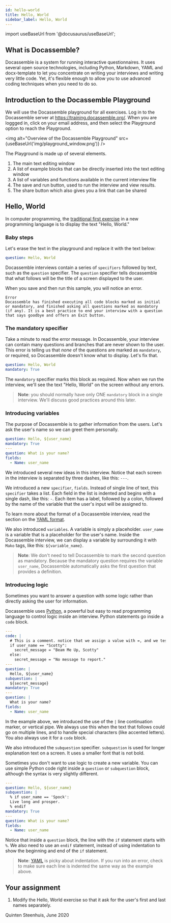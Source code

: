 ```yaml
---
id: hello-world
title: Hello, World
sidebar_label: Hello, World
---
```

import useBaseUrl from '@docusaurus/useBaseUrl';

## What is Docassemble?

Docassemble is a system for running interactive questionnaires. It uses several
open source technologies, including Python, Markdown, YAML and docx-template to
let you concentrate on writing your interviews and writing very little code.
Yet, it's flexible enough to allow you to use advanced coding techniques when
you need to do so.

## Introduction to the Docassemble Playground

We will use the Docassemble playground for all exercises. Log in to the
Docassemble server at https://training.docassemble.org/. When you are loggged
in, click on your email address, and then select the Playground option to reach the
Playground.

<img alt="Overview of the Docassemble Playground" src={useBaseUrl('img/playground_window.png')} />

The Playground is made up of several elements.

1. The main text editing window
1. A list of example blocks that can be directly inserted into the text editing window
1. A list of variables and functions available in the current interview file
1. The save and run button, used to run the interview and view results.
1. The share button which also gives you a link that can be shared 

## Hello, World

In computer programming, the [traditional first
exercise](https://en.wikipedia.org/wiki/%22Hello,_World!%22_program) in a new
programming language is to display the text "Hello, World."

### Baby steps

Let's erase the text in the playground and replace it with the text below:

```yaml
question: Hello, World
```

Docassemble interviews contain a series of `specifiers` followed by text, such
as the `question` specifier. The `question` specifier tells docassemble that
what follows will be the title of a screen displayed to the user.

When you save and then run this sample, you will notice an error.

```
Error
Docassemble has finished executing all code blocks marked as initial or mandatory, and finished asking all questions marked as mandatory (if any). It is a best practice to end your interview with a question that says goodbye and offers an Exit button.
```

### The mandatory specifier
Take a minute to read the error message. In Docassemble, your interview can
contain many questions and branches that are never shown to the user. This error
is telling us that _none_ of the questions are marked as `mandatory`, or
required, so Docassemble doesn't know what to display. Let's fix that.

```yaml
question: Hello, World
mandatory: True
```

The `mandatory` specifier marks this block as required. Now when we run the
interview, we'll see the text "Hello, World" on the screen without any errors.

> **Note**: you should normally have only ONE `mandatory` block in a single
> interview. We'll discuss good practices around this later.

### Introducing variables

The purpose of Docassemble is to gather information from the users. Let's ask
the user's name so we can greet them personally.

```yaml
question: Hello, ${user_name}
mandatory: True
---
question: What is your name?
fields:
  - Name: user_name
```

We introduced several new ideas in this interview. Notice that each screen in
the interview is separated by three dashes, like this: `---`.

We introduced a new `specifier`, `fields`. Instead of single line of text, this
`specifier` takes a list. Each field in the list is indented and begins with a
single dash, like this: `-`. Each item has a label, followed by a colon,
followed by the name of the variable that the user's input will be assigned to.

To learn more about the format of a Docassemble interview, read the section on
the [YAML format](yaml.md).

We also introduced `variables`. A variable is simply a placeholder. `user_name`
is a variable that is a placeholder for the user's name. Inside the Docassemble
interview, we can display a variable by surrounding it with `Mako` tags, like
this: `${variable_name}`.

> **Note**: We don't need to tell Docassemble to mark the second question as
> mandatory. Because the mandatory question requires the variable `user_name`,
> Docassemble automatically asks the first question that provides a definition.

### Introducing logic

Sometimes you want to answer a question with some logic rather than directly
asking the user for information.

Docassemble uses [Python](python.md), a powerful but easy to read programming
language to control logic inside an interview. Python statements go inside a
`code` block.

```yaml
---
code: |
  # This is a comment. notice that we assign a value with =, and we test a value with ==
  if user_name == "Scotty":
    secret_message = "Beam Me Up, Scotty"
  else:
    secret_message = "No message to report."
---    
question: |
  Hello, ${user_name}
subquestion: |
  ${secret_message}
mandatory: True
---
question: |
  What is your name?
fields:
  - Name: user_name
```

In the example above, we introduced the use of the `|` line continuation marker,
or vertical pipe. We always use this when the text that follows could go on
multiple lines, and to handle special characters (like accented letters). You
also always use it for a `code` block.

We also introduced the `subquestion` specifier. `subquestion` is used for longer
explanation text on a screen. It uses a smaller font that is not bold.

Sometimes you don't want to use logic to create a new variable. You can use
simple Python code right inside a `question` or `subquestion` block, although the
syntax is very slightly different.

```yaml
---  
question: Hello, ${user_name}
subquestion: |
  % if user_name == 'Spock':
  Live long and prosper.
  % endif
mandatory: True
---
question: What is your name?
fields:
  - Name: user_name
```

Notice that inside a `question` block, the line with the `if` statement starts
with `%`. We also need to use an `endif` statement, instead of using indentation
to show the beginning and end of the `if` statement.

> **Note**:  [YAML](yaml.md) is picky about indentation. If you run into an
> error, check to make sure each line is indented the same way as the example
> above.

## Your assignment

1. Modify the Hello, World exercise so that it ask for the user's first and last
   names separately.

Quinten Steenhuis, June 2020   